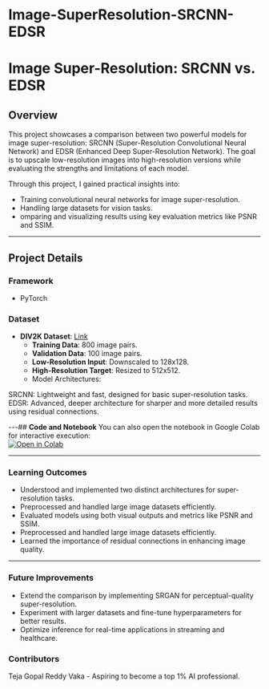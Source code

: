 # Image-SuperResolution-SRCNN-EDSR
# **Image Super-Resolution: SRCNN vs. EDSR**

## **Overview**
This project showcases a comparison between two powerful models for image super-resolution: SRCNN (Super-Resolution Convolutional Neural Network) and EDSR (Enhanced Deep Super-Resolution Network). The goal is to upscale low-resolution images into high-resolution versions while evaluating the strengths and limitations of each model.

Through this project, I gained practical insights into:
- Training convolutional neural networks for image super-resolution.
- Handling large datasets for vision tasks.
- omparing and visualizing results using key evaluation metrics like PSNR and SSIM.
  
---

## **Project Details**
### **Framework**
- PyTorch

### **Dataset**
- **DIV2K Dataset**: [Link](https://data.vision.ee.ethz.ch/cvl/DIV2K/)
  - **Training Data**: 800 image pairs.
  - **Validation Data**: 100 image pairs.
  - **Low-Resolution Input**: Downscaled to 128x128.
  - **High-Resolution Target**: Resized to 512x512.
  - Model Architectures:

SRCNN: Lightweight and fast, designed for basic super-resolution tasks.
EDSR: Advanced, deeper architecture for sharper and more detailed results using residual connections.

---## **Code and Notebook**
You can also open the notebook in Google Colab for interactive execution:  
[![Open in Colab](https://colab.research.google.com/assets/colab-badge.svg)](https://colab.research.google.com/drive/1-A3UHjZyNZNhmodw6cZ4gXwa-AA-_pLb?usp=drive_link)

---
### **Learning Outcomes**
- Understood and implemented two distinct architectures for super-resolution tasks.
- Preprocessed and handled large image datasets efficiently.
- Evaluated models using both visual outputs and metrics like PSNR and SSIM.
- Preprocessed and handled large image datasets efficiently.
- Learned the importance of residual connections in enhancing image quality.


---

### **Future Improvements** 
- Extend the comparison by implementing SRGAN for perceptual-quality super-resolution.
- Experiment with larger datasets and fine-tune hyperparameters for better results.
- Optimize inference for real-time applications in streaming and healthcare.

### **Contributors**
Teja Gopal Reddy Vaka - Aspiring to become a top 1% AI professional.
